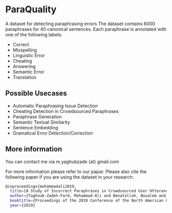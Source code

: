 # ParaQuality
A dataset for detecting paraphrasing errors
The dataset contains 6000 paraphrases for 40 canonical sentences. Each paraphrase is annotated with one of the following labels:
- Correct
- Misspelling
- Linguistic Error
- Cheating
- Answering
- Semantic Error
- Translation

## Possible Usecases
- Automatic Paraphrasing Issue Detection
- Cheating Detection in Crowdsourced Paraphrases
- Paraphrase Generation
- Semantic Textual Similarity
- Sentence Embedding
- Gramatical Error Detection/Correction


## More information
You can contact me via m.yaghubzade (at) gmail.com

For more information please refer to our papar. Please also cite the following paper if you are using the dataset in your research:

```sh
@inproceedings{mohammadali2019,
  title={A Study of Incorrect Paraphrases in Crowdsourced User Utterances},
  author={Yaghoub-Zadeh-Fard, Mohammad-Ali and Benatallah, Boualem and Chai Barush, Moshe and Zamanirad, Shayan},
  booktitle={Proceedings of the 2019 Conference of the North American Chapter of the Association for Computational Linguistics: Human     Language Technologies},
  year={2019}
```
